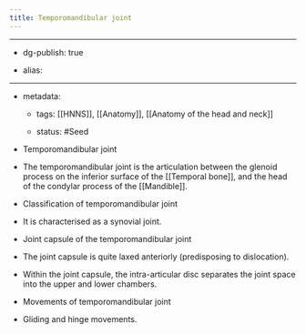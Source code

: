 ```yaml
---
title: Temporomandibular joint
---
```


- --

- dg-publish: true

- alias:

- --

- metadata:
	 - tags: [[HNNS]], [[Anatomy]], [[Anatomy of the head and neck]]

	 - status: #Seed 

- Temporomandibular joint

- The temporomandibular joint is the articulation between the glenoid process on the inferior surface of the [[Temporal bone]], and the head of the condylar process of the [[Mandible]].

- Classification of temporomandibular joint

- It is characterised as a synovial joint.

- Joint capsule of the temporomandibular joint

- The joint capsule is quite laxed anteriorly (predisposing to dislocation).

- Within the joint capsule, the intra-articular disc separates the joint space into the upper and lower chambers.

- Movements of temporomandibular joint

- Gliding and hinge movements.
